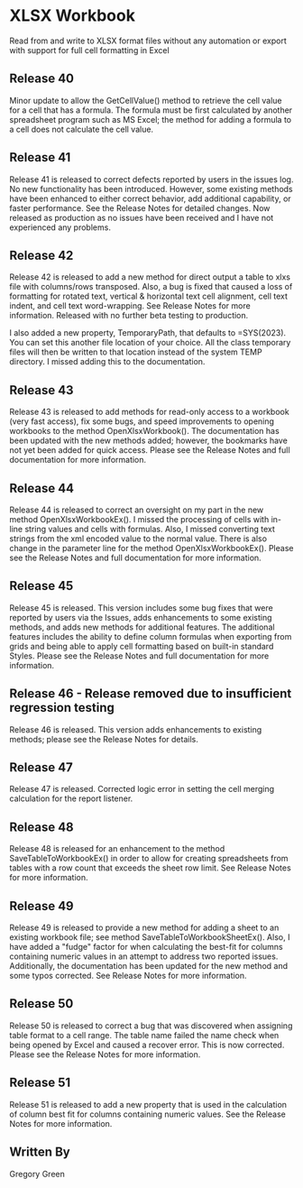 # XLSX Workbook

Read from and write to XLSX format files without any automation or export with support for full cell formatting in Excel

## Release 40

Minor update to allow the GetCellValue() method to retrieve the cell value for a cell that has a formula.  The formula must be first calculated by another spreadsheet program such as MS Excel; the method for adding a formula to a cell does not calculate the cell value.

## Release 41

Release 41 is released to correct defects reported by users in the issues log.  No new functionality has been introduced.  However, some existing methods have been enhanced to either correct behavior, add additional capability, or faster performance.  See the Release Notes for detailed changes.  Now released as production as no issues have been received and I have not experienced any problems.

## Release 42

Release 42 is released to add a new method for direct output a table to xlxs file with columns/rows transposed.  Also, a bug is fixed that caused a loss of formatting for rotated text, vertical & horizontal text cell alignment, cell text indent, and cell text word-wrapping.  See Release Notes for more information.  Released with no further beta testing to production.

I also added a new property, TemporaryPath, that defaults to =SYS(2023).  You can set this another file location of your choice.  All the class temporary files will then be written to that location instead of the system TEMP directory.  I missed adding this to the documentation.

## Release 43

Release 43 is released to add methods for read-only access to a workbook (very fast access), fix some bugs, and speed improvements to opening workbooks to the method OpenXlsxWorkbook().  The documentation has been updated with the new methods added; however, the bookmarks have not yet been added for quick access.  Please see the Release Notes and full documentation for more information.

## Release 44

Release 44 is released to correct an oversight on my part in the new method OpenXlsxWorkbookEx().  I missed the processing of cells with in-line string values and cells with formulas.  Also, I missed converting text strings from the xml encoded value to the normal value.  There is also change in the parameter line for the method OpenXlsxWorkbookEx().  Please see the Release Notes and full documentation for more information.

## Release 45

Release 45 is released.  This version includes some bug fixes that were reported by users via the Issues, adds enhancements to some existing methods, and adds new methods for additional features.  The additional features includes the ability to define column formulas when exporting from grids and being able to apply cell formatting based on built-in standard Styles.   Please see the Release Notes and full documentation for more information.

## Release 46 - Release removed due to insufficient regression testing

Release 46 is released.  This version adds enhancements to existing methods; please see the Release Notes for details.  

## Release 47

Release 47 is released.  Corrected logic error in setting the cell merging calculation for the report listener.

## Release 48

Release 48 is released for an enhancement to the method SaveTableToWorkbookEx() in order to allow for creating spreadsheets from tables with a row count that exceeds the sheet row limit.  See Release Notes for more information.

## Release 49

Release 49 is released to provide a new method for adding a sheet to an existing workbook file; see method SaveTableToWorkbookSheetEx().  Also, I have added a "fudge" factor for when calculating the best-fit for columns containing numeric values in an attempt to address two reported issues.  Additionally, the documentation has been updated for the new method and some typos corrected.  See Release Notes for more information.

## Release 50

Release 50 is released to correct a bug that was discovered when assigning table format to a cell range.  The table name failed the name check when being opened by Excel and caused a recover error.  This is now corrected.  Please see the Release Notes for more information.

## Release 51

Release 51 is released to add a new property that is used in the calculation of column best fit for columns containing numeric values.  See the Release Notes for more information.

## Written By

Gregory Green
